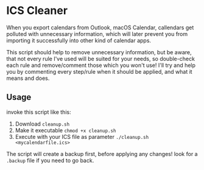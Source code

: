 # ICS Cleaner

When you export calendars from Outlook, macOS Calendar, callendars get polluted with unnecessary information, which will later prevent you from importing it successfully into other kind of calendar apps.

This script should help to remove unnecessary information, but be aware, that not every rule I've used will be suited for your needs, so double-check each rule and remove/comment those which you won't use! I'll try and help you by commenting every step/rule when it should be applied, and what it means and does.


## Usage
invoke this script like this:
1. Download `cleanup.sh`
1. Make it executable `chmod +x cleanup.sh`
1. Execute with your ICS file as parameter `./cleanup.sh <mycalendarfile.ics>`

The script will create a backup first, before applying any changes! look for a `.backup` file if you need to go back.
